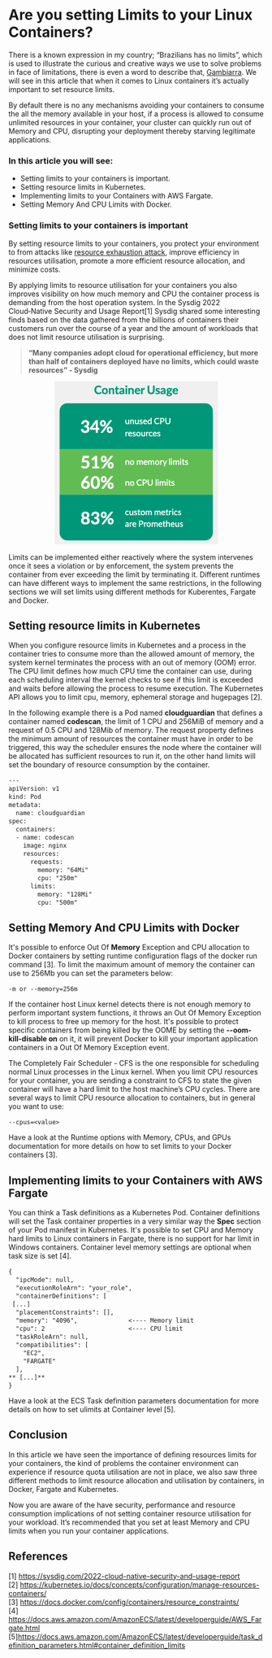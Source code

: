 # Are you setting Limits to your Linux Containers?

There is a known expression in my country; “Brazilians has no limits”, which is used to illustrate the curious and creative ways we use to solve problems in face of limitations, there is even a word to describe that, [Gambiarra](https://www.urbandictionary.com/define.php?term=Gambiarra). We will see in this article that when it comes to Linux containers it’s actually important to set resource limits.

By default there is no any mechanisms avoiding your containers to consume the all the memory available in your host, if a process is allowed to consume unlimited resources in your container, your cluster can quickly run out of Memory and CPU, disrupting your deployment thereby starving legitimate
applications. 

### In this article you will see:

*	Setting limits to your containers is important.
*	Setting resource limits in Kubernetes. 
*	Implementing limits to your Containers with AWS Fargate.
*	Setting Memory And CPU Limits with Docker.

### Setting limits to your containers is important

By setting resource limits to your containers, you protect your environment to from attacks like [resource exhaustion attack](https://en.wikipedia.org/wiki/Resource_exhaustion_attack), improve efficiency in resources utilisation, promote a more efficient resource allocation, and minimize costs. 

By applying limits to resource utilisation for your containers you also improves visibility on how much memory and CPU the container process is demanding from the host operation system. In the Sysdig 2022 Cloud‑Native Security and Usage Report[1] Sysdig shared some interesting finds based on the data gathered from the billions of containers their customers run over the course of a year and the amount of workloads that does not limit resource utilisation is surprising. 

> **“Many companies adopt cloud for operational efficiency, but more than half of containers deployed have no limits, which could waste resources” - Sysdig**

<p align="center">
  <img alt="Sysdig report container resource limit image" src="resourcelimits.png">
</p>

Limits can be implemented either reactively where the system intervenes once it sees a violation or by enforcement, the system prevents the container from ever exceeding the limit by terminating it. Different runtimes can have different ways to implement the same restrictions, in the following sections we will set limits using different methods for Kuberentes, Fargate and Docker. 


## Setting resource limits in Kubernetes

When you configure resource limits in Kubernetes and a process in the container tries to consume more than the allowed amount of memory, the system kernel terminates the process with an out of memory (OOM) error. The CPU limit defines how much CPU time the container can use, during each scheduling interval the kernel checks to see if this limit is exceeded and waits before allowing the process to resume execution. The Kubernetes API allows you to limit cpu, memory, ephemeral storage and hugepages [2].

In the following example there is a Pod named **cloudguardian** that defines a container named **codescan**, the limit of 1 CPU and 256MiB of memory and a request of 0.5 CPU and 128Mib of memory. The request property defines the minimum amount of resources the container must have in order to be triggered, this way the scheduler ensures the node where the container will be allocated has sufficient resources to run it, on the other hand limits will set the boundary of resource consumption by the container.


```
---
apiVersion: v1
kind: Pod
metadata:
  name: cloudguardian
spec:
  containers:
  - name: codescan
    image: nginx
    resources:
      requests:
        memory: "64Mi"
        cpu: "250m"
      limits:
        memory: "128Mi"
        cpu: "500m"
```

## Setting Memory And CPU Limits with Docker

It's possible to enforce Out Of **Memory** Exception and CPU allocation to Docker containers by setting runtime configuration flags of the docker run command [3]. To limit the maximum amount of memory the container can use to 256Mb you can set the parameters below:

```
-m or --memory=256m
```

If the container host Linux kernel detects there is not enough memory to perform important system functions, it throws an Out Of Memory Exception to kill process to free up memory for the host. It's possible to protect specific containers from being killed by the OOME by setting the **--oom-kill-disable on** on it, it will prevent Docker to kill your important application containers in a Out Of Memory Exception event.

The Completely Fair Scheduler - CFS is the one responsible for scheduling normal Linux processes in the Linux kernel. When you limit CPU resources for your container, you are sending a constraint to CFS to state the given container will have a hard limit to the host machine’s CPU cycles. There are several ways to limit CPU resource allocation to containers, but in general you want to use:

```
--cpus=<value>
```

Have a look at the Runtime options with Memory, CPUs, and GPUs documentation for more details on how to set limits to your Docker containers [3].

## Implementing limits to your Containers with AWS Fargate

You can think a Task definitions as a Kubernetes Pod. Container definitions will set the Task container properties in a very similar way the **Spec** section of your Pod manifest in Kubernetes. It's possible to set CPU and Memory hard limits to Linux containers in Fargate, there is no support for har limit in Windows containers. Container level memory settings are optional when task size is set [4].

```
{
  "ipcMode": null,
  "executionRoleArn": "your_role",
  "containerDefinitions": [
 [...]
  "placementConstraints": [],
  "memory": "4096",              <---- Memory limit
  "cpu": 2                       <---- CPU limit
  "taskRoleArn": null,
  "compatibilities": [
    "EC2",
    "FARGATE"
  ],
** [...]**
}
```

Have a look at the ECS Task definition parameters documentation for more details on how to set ulimits at Container level [5].

## Conclusion 

In this article we have seen the importance of defining resources limits for your containers, the kind of problems the container environment can experience if resource quota utilisation are not in place, we also saw three different methods to limit resource allocation and utilisation by containers, in Docker, Fargate and Kubernetes. 

Now you are aware of the have security, performance and resource consumption implications of not setting container resource utilisation for your workload. It’s recommended that you set at least Memory and CPU limits when you run your container applications.

## References
[1] https://sysdig.com/2022-cloud-native-security-and-usage-report \
[2] https://kubernetes.io/docs/concepts/configuration/manage-resources-containers/ \
[3] https://docs.docker.com/config/containers/resource_constraints/ \
[4] https://docs.aws.amazon.com/AmazonECS/latest/developerguide/AWS_Fargate.html \
[5]https://docs.aws.amazon.com/AmazonECS/latest/developerguide/task_definition_parameters.html#container_definition_limits


